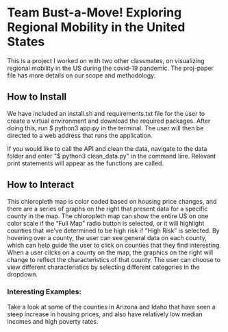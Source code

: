 # Team Bust-a-Move! Exploring Regional Mobility in the United States

This is a project I worked on with two other classmates, on visualizing regional mobility in the US during the covid-19 pandemic. The proj-paper file has more details on our scope and methodology. 

## How to Install
We have included an install.sh and requirements.txt file for the user to create a virtual environment and download the required packages. After doing this, run $ python3 app.py in the terminal. The user will then be directed to a web address that runs the application.

If you would like to call the API and clean the data, navigate to the data folder and enter "$ python3 clean_data.py" in the command line. Relevant print statements will appear as the functions are called. 

## How to Interact
This chloropleth map is color coded based on housing price changes, and there are a series of graphs on the right that present data for a specific county in the map. The chloropleth map can show the entire US on one color scale if the “Full Map” radio button is selected, or it will highlight counties that we’ve determined to be high risk if “High Risk” is selected. By hovering over a county, the user can see general data on each county, which can help guide the user to click on counties that they find interesting. When a user clicks on a county on the map, the graphics on the right will change to reflect the characteristics of that county. The user can choose to view different characteristics by selecting different categories in the dropdown. 

### Interesting Examples:
Take a look at some of the counties in Arizona and Idaho that have seen a steep increase in housing prices, and also have relatively low median incomes and high poverty rates. 

